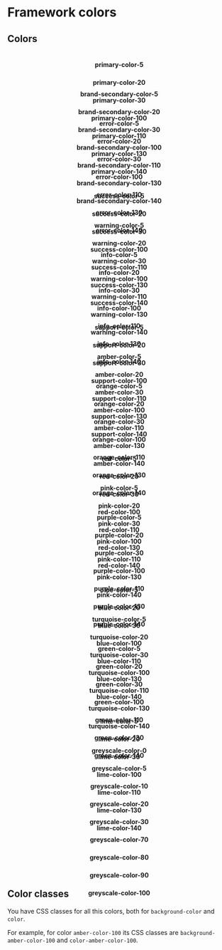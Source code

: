 <style lang="scss">
@import "@/scss/custom/base-theme/utilities/_colors.scss";
@import "@/scss/custom/base-theme/utilities/_grid.scss";

.color-row {
    height: 295px;
}
.color-block {
    height: 50px;
    padding: 0.5rem;
}
.color {
    height: 40px;
    display: flex;
    align-items: center;
    justify-content: center;
    font-weight: 700;
}
.letter-black {
    color: $greyscale-color-90;
}
.letter-white {
    color: $greyscale-color-5;
}
</style>

# Framework colors

## Colors

<div class="row color-row">
    <div class="color-block col-4">
        <div class="color letter-black background-primary-color-5">primary-color-5</div>
        <div class="color letter-black background-primary-color-20">primary-color-20</div>
        <div class="color letter-black background-primary-color-30">primary-color-30</div>
        <div class="color letter-white background-primary-color-100">primary-color-100</div>
        <div class="color letter-white background-primary-color-110">primary-color-110</div>
        <div class="color letter-white background-primary-color-130">primary-color-130</div>
        <div class="color letter-white background-primary-color-140">primary-color-140</div>
    </div>
    <div class="color-block col-4">
        <div class="color letter-black background-brand-secondary-color-5">brand-secondary-color-5</div>
        <div class="color letter-black background-brand-secondary-color-20">brand-secondary-color-20</div>
        <div class="color letter-black background-brand-secondary-color-30">brand-secondary-color-30</div>
        <div class="color letter-white background-brand-secondary-color-100">brand-secondary-color-100</div>
        <div class="color letter-white background-brand-secondary-color-110">brand-secondary-color-110</div>
        <div class="color letter-white background-brand-secondary-color-130">brand-secondary-color-130</div>
        <div class="color letter-white background-brand-secondary-color-140">brand-secondary-color-140</div>
    </div>
    <div class="color-block col-4">
        <div class="color letter-black background-error-color-5">error-color-5</div>
        <div class="color letter-black background-error-color-20">error-color-20</div>
        <div class="color letter-black background-error-color-30">error-color-30</div>
        <div class="color letter-white background-error-color-100">error-color-100</div>
        <div class="color letter-white background-error-color-110">error-color-110</div>
        <div class="color letter-white background-error-color-130">error-color-130</div>
        <div class="color letter-white background-error-color-140">error-color-140</div>
    </div>
</div>

<div class="row color-row">
    <div class="color-block col-4">
        <div class="color letter-black background-success-color-5">success-color-5</div>
        <div class="color letter-black background-success-color-20">success-color-20</div>
        <div class="color letter-black background-success-color-30">success-color-30</div>
        <div class="color letter-white background-success-color-100">success-color-100</div>
        <div class="color letter-white background-success-color-110">success-color-110</div>
        <div class="color letter-white background-success-color-130">success-color-130</div>
        <div class="color letter-white background-success-color-140">success-color-140</div>
    </div>
    <div class="color-block col-4">
        <div class="color letter-black background-warning-color-5">warning-color-5</div>
        <div class="color letter-black background-warning-color-20">warning-color-20</div>
        <div class="color letter-black background-warning-color-30">warning-color-30</div>
        <div class="color letter-white background-warning-color-100">warning-color-100</div>
        <div class="color letter-white background-warning-color-110">warning-color-110</div>
        <div class="color letter-white background-warning-color-130">warning-color-130</div>
        <div class="color letter-white background-warning-color-140">warning-color-140</div>
    </div>
    <div class="color-block col-4">
        <div class="color letter-black background-info-color-5">info-color-5</div>
        <div class="color letter-black background-info-color-20">info-color-20</div>
        <div class="color letter-black background-info-color-30">info-color-30</div>
        <div class="color letter-white background-info-color-100">info-color-100</div>
        <div class="color letter-white background-info-color-110">info-color-110</div>
        <div class="color letter-white background-info-color-130">info-color-130</div>
        <div class="color letter-white background-info-color-140">info-color-140</div>
    </div>
</div>

<div class="row color-row">
    <div class="color-block col-4">
        <div class="color letter-black background-support-color-5">support-color-5</div>
        <div class="color letter-black background-support-color-20">support-color-20</div>
        <div class="color letter-black background-support-color-30">support-color-30</div>
        <div class="color letter-white background-support-color-100">support-color-100</div>
        <div class="color letter-white background-support-color-110">support-color-110</div>
        <div class="color letter-white background-support-color-130">support-color-130</div>
        <div class="color letter-white background-support-color-140">support-color-140</div>
    </div>
    <div class="color-block col-4">
        <div class="color letter-black background-amber-color-5">amber-color-5</div>
        <div class="color letter-black background-amber-color-20">amber-color-20</div>
        <div class="color letter-black background-amber-color-30">amber-color-30</div>
        <div class="color letter-white background-amber-color-100">amber-color-100</div>
        <div class="color letter-white background-amber-color-110">amber-color-110</div>
        <div class="color letter-white background-amber-color-130">amber-color-130</div>
        <div class="color letter-white background-amber-color-140">amber-color-140</div>
    </div>
    <div class="color-block col-4">
        <div class="color letter-black background-orange-color-5">orange-color-5</div>
        <div class="color letter-black background-orange-color-20">orange-color-20</div>
        <div class="color letter-black background-orange-color-30">orange-color-30</div>
        <div class="color letter-white background-orange-color-100">orange-color-100</div>
        <div class="color letter-white background-orange-color-110">orange-color-110</div>
        <div class="color letter-white background-orange-color-130">orange-color-130</div>
        <div class="color letter-white background-orange-color-140">orange-color-140</div>
    </div>
</div>

<div class="row color-row">
    <div class="color-block col-4">
        <div class="color letter-black background-red-color-5">red-color-5</div>
        <div class="color letter-black background-red-color-20">red-color-20</div>
        <div class="color letter-black background-red-color-30">red-color-30</div>
        <div class="color letter-white background-red-color-100">red-color-100</div>
        <div class="color letter-white background-red-color-110">red-color-110</div>
        <div class="color letter-white background-red-color-130">red-color-130</div>
        <div class="color letter-white background-red-color-140">red-color-140</div>
    </div>
    <div class="color-block col-4">
        <div class="color letter-black background-pink-color-5">pink-color-5</div>
        <div class="color letter-black background-pink-color-20">pink-color-20</div>
        <div class="color letter-black background-pink-color-30">pink-color-30</div>
        <div class="color letter-white background-pink-color-100">pink-color-100</div>
        <div class="color letter-white background-pink-color-110">pink-color-110</div>
        <div class="color letter-white background-pink-color-130">pink-color-130</div>
        <div class="color letter-white background-pink-color-140">pink-color-140</div>
    </div>
    <div class="color-block col-4">
        <div class="color letter-black background-purple-color-5">purple-color-5</div>
        <div class="color letter-black background-purple-color-20">purple-color-20</div>
        <div class="color letter-black background-purple-color-30">purple-color-30</div>
        <div class="color letter-white background-purple-color-100">purple-color-100</div>
        <div class="color letter-white background-purple-color-110">purple-color-110</div>
        <div class="color letter-white background-purple-color-130">purple-color-130</div>
        <div class="color letter-white background-purple-color-140">purple-color-140</div>
    </div>
</div>

<div class="row color-row">
    <div class="color-block col-4">
        <div class="color letter-black background-blue-color-5">blue-color-5</div>
        <div class="color letter-black background-blue-color-20">blue-color-20</div>
        <div class="color letter-black background-blue-color-30">blue-color-30</div>
        <div class="color letter-white background-blue-color-100">blue-color-100</div>
        <div class="color letter-white background-blue-color-110">blue-color-110</div>
        <div class="color letter-white background-blue-color-130">blue-color-130</div>
        <div class="color letter-white background-blue-color-140">blue-color-140</div>
    </div>
    <div class="color-block col-4">
        <div class="color letter-black background-turquoise-color-5">turquoise-color-5</div>
        <div class="color letter-black background-turquoise-color-20">turquoise-color-20</div>
        <div class="color letter-black background-turquoise-color-30">turquoise-color-30</div>
        <div class="color letter-white background-turquoise-color-100">turquoise-color-100</div>
        <div class="color letter-white background-turquoise-color-110">turquoise-color-110</div>
        <div class="color letter-white background-turquoise-color-130">turquoise-color-130</div>
        <div class="color letter-white background-turquoise-color-140">turquoise-color-140</div>
    </div>
    <div class="color-block col-4">
        <div class="color letter-black background-green-color-5">green-color-5</div>
        <div class="color letter-black background-green-color-20">green-color-20</div>
        <div class="color letter-black background-green-color-30">green-color-30</div>
        <div class="color letter-white background-green-color-100">green-color-100</div>
        <div class="color letter-white background-green-color-110">green-color-110</div>
        <div class="color letter-white background-green-color-130">green-color-130</div>
        <div class="color letter-white background-green-color-140">green-color-140</div>
    </div>
</div>

<div class="row color-row" style="height: 375px;">
    <div class="color-block col-4">
        <div class="color letter-black background-lime-color-5">lime-color-5</div>
        <div class="color letter-black background-lime-color-20">lime-color-20</div>
        <div class="color letter-black background-lime-color-30">lime-color-30</div>
        <div class="color letter-white background-lime-color-100">lime-color-100</div>
        <div class="color letter-white background-lime-color-110">lime-color-110</div>
        <div class="color letter-white background-lime-color-130">lime-color-130</div>
        <div class="color letter-white background-lime-color-140">lime-color-140</div>
    </div>
    <div class="color-block col-4">
        <div class="color letter-black background-greyscale-color-0">greyscale-color-0</div>
        <div class="color letter-black background-greyscale-color-5">greyscale-color-5</div>
        <div class="color letter-black background-greyscale-color-10">greyscale-color-10</div>
        <div class="color letter-black background-greyscale-color-20">greyscale-color-20</div>
        <div class="color letter-black background-greyscale-color-30">greyscale-color-30</div>
        <div class="color letter-white background-greyscale-color-70">greyscale-color-70</div>
        <div class="color letter-white background-greyscale-color-80">greyscale-color-80</div>
        <div class="color letter-white background-greyscale-color-90">greyscale-color-90</div>
        <div class="color letter-white background-greyscale-color-100">greyscale-color-100</div>
    </div>
</div>

## Color classes

You have CSS classes for all this colors, both for `background-color` and `color`.

For example, for color `amber-color-100` its CSS classes are `background-amber-color-100` and `color-amber-color-100`.